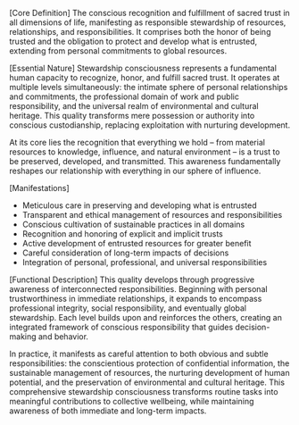 [Core Definition]
The conscious recognition and fulfillment of sacred trust in all dimensions of life, manifesting as responsible stewardship of resources, relationships, and responsibilities. It comprises both the honor of being trusted and the obligation to protect and develop what is entrusted, extending from personal commitments to global resources.

[Essential Nature]
Stewardship consciousness represents a fundamental human capacity to recognize, honor, and fulfill sacred trust. It operates at multiple levels simultaneously: the intimate sphere of personal relationships and commitments, the professional domain of work and public responsibility, and the universal realm of environmental and cultural heritage. This quality transforms mere possession or authority into conscious custodianship, replacing exploitation with nurturing development.

At its core lies the recognition that everything we hold – from material resources to knowledge, influence, and natural environment – is a trust to be preserved, developed, and transmitted. This awareness fundamentally reshapes our relationship with everything in our sphere of influence.

[Manifestations]
- Meticulous care in preserving and developing what is entrusted
- Transparent and ethical management of resources and responsibilities
- Conscious cultivation of sustainable practices in all domains
- Recognition and honoring of explicit and implicit trusts
- Active development of entrusted resources for greater benefit
- Careful consideration of long-term impacts of decisions
- Integration of personal, professional, and universal responsibilities

[Functional Description]
This quality develops through progressive awareness of interconnected responsibilities. Beginning with personal trustworthiness in immediate relationships, it expands to encompass professional integrity, social responsibility, and eventually global stewardship. Each level builds upon and reinforces the others, creating an integrated framework of conscious responsibility that guides decision-making and behavior.

In practice, it manifests as careful attention to both obvious and subtle responsibilities: the conscientious protection of confidential information, the sustainable management of resources, the nurturing development of human potential, and the preservation of environmental and cultural heritage. This comprehensive stewardship consciousness transforms routine tasks into meaningful contributions to collective wellbeing, while maintaining awareness of both immediate and long-term impacts.